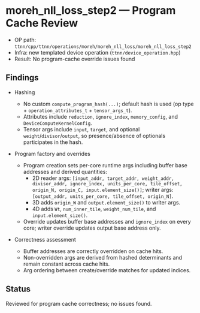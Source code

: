 # moreh_nll_loss_step2 — Program Cache Review

- OP path: `ttnn/cpp/ttnn/operations/moreh/moreh_nll_loss/moreh_nll_loss_step2`
- Infra: new templated device operation (`ttnn/device_operation.hpp`)
- Result: No program-cache override issues found

## Findings

- Hashing
  - No custom `compute_program_hash(...)`; default hash is used (op type + `operation_attributes_t` + `tensor_args_t`).
  - Attributes include `reduction`, `ignore_index`, `memory_config`, and `DeviceComputeKernelConfig`.
  - Tensor args include `input`, `target`, and optional `weight`/`divisor`/`output`, so presence/absence of optionals participates in the hash.

- Program factory and overrides
  - Program creation sets per-core runtime args including buffer base addresses and derived quantities:
    - 2D reader args: `[input_addr, target_addr, weight_addr, divisor_addr, ignore_index, units_per_core, tile_offset, origin_N, origin_C, input.element_size()]`; writer args: `[output_addr, units_per_core, tile_offset, origin_N]`.
    - 3D adds `origin_W` and `output.element_size()` to writer args.
    - 4D adds `Wt`, `num_inner_tile`, `weight_num_tile`, and `input.element_size()`.
  - Override updates buffer base addresses and `ignore_index` on every core; writer override updates output base address only.

- Correctness assessment
  - Buffer addresses are correctly overridden on cache hits.
  - Non-overridden args are derived from hashed determinants and remain constant across cache hits.
  - Arg ordering between create/override matches for updated indices.

## Status

Reviewed for program cache correctness; no issues found.
